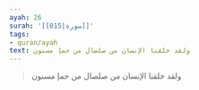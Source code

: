```yaml
---
ayah: 26
surah: '[[015|سورة]]'
tags:
- quran/ayah
text: ولقد خلقنا الإنسان من صلصال من حمإ مسنون
---
```

> ولقد خلقنا الإنسان من صلصال من حمإ مسنون

